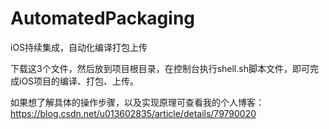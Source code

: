 # AutomatedPackaging
iOS持续集成，自动化编译打包上传

下载这3个文件，然后放到项目根目录，在控制台执行shell.sh脚本文件，即可完成iOS项目的编译、打包、上传。

如果想了解具体的操作步骤，以及实现原理可查看我的个人博客：https://blog.csdn.net/u013602835/article/details/79790020
